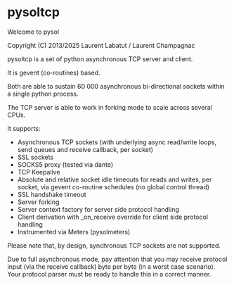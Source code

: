 pysoltcp
============

Welcome to pysol

Copyright (C) 2013/2025 Laurent Labatut / Laurent Champagnac

pysoltcp is a set of python asynchronous TCP server and client.

It is gevent (co-routines) based.

Both are able to sustain 60 000 asynchronous bi-directional sockets within a single python process.

The TCP server is able to work in forking mode to scale across several CPUs.

It supports:
- Asynchronous TCP sockets (with underlying async read/write loops, send queues and receive callback, per socket)
- SSL sockets
- SOCKS5 proxy (tested via dante)
- TCP Keepalive
- Absolute and relative socket idle timeouts for reads and writes, per socket, via gevent co-routine schedules (no global control thread)
- SSL handshake timeout
- Server forking
- Server context factory for server side protocol handling
- Client derivation with _on_receive override for client side protocol handling
- Instrumented via Meters (pysolmeters)

Please note that, by design, synchronous TCP sockets are not supported.

Due to full asynchronous mode, pay attention that you may receive protocol input (via the receive callback) byte per byte (in a worst case scenario).
Your protocol parser must be ready to handle this in a correct manner.

